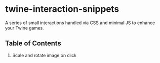# twine-interaction-snippets
A series of small interactions handled via CSS and minimal JS to enhance your Twine games.

## Table of Contents
1. Scale and rotate image on click

